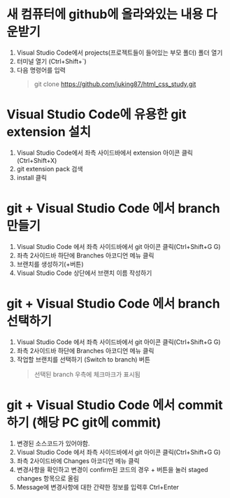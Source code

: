 # 새 컴퓨터에 github에 올라와있는 내용 다운받기

1. Visual Studio Code에서 projects(프로젝트들이 들어있는 부모 폴더) 폴더 열기
2. 터미널 열기 (Ctrl+Shift+`)
3. 다음 명령어를 입력
    > git clone https://github.com/juking87/html_css_study.git

# Visual Studio Code에 유용한 git extension 설치

1. Visual Studio Code에서 좌측 사이드바에서 extension 아이콘 클릭 (Ctrl+Shift+X)
2. git extension pack 검색
3. install 클릭

# git + Visual Studio Code 에서 branch 만들기

1. Visual Studio Code 에서 좌측 사이드바에서 git 아이콘 클릭(Ctrl+Shift+G G)
2. 좌측 2사이드바 하단에 Branches 아코디언 메뉴 클릭
3. 브랜치를 생성하기(+버튼)
4. Visual Studio Code 상단에서 브랜치 이름 작성하기

# git + Visual Studio Code 에서 branch 선택하기

1. Visual Studio Code 에서 좌측 사이드바에서 git 아이콘 클릭(Ctrl+Shift+G G)
2. 좌측 2사이드바 하단에 Branches 아코디언 메뉴 클릭
3. 작업할 브랜치를 선택하기 (Switch to branch) 버튼
    > 선택된 branch 우측에 체크마크가 표시됨

# git + Visual Studio Code 에서 commit 하기 (해당 PC git에 commit)

1. 변경된 소스코드가 있어야함.
1. Visual Studio Code 에서 좌측 사이드바에서 git 아이콘 클릭(Ctrl+Shift+G G)
1. 좌측 2사이드바에 Changes 아코디언 메뉴 클릭
1. 변경사항을 확인하고 변경이 confirm된 코드의 경우 + 버튼을 눌러 staged changes 항목으로 올림
1. Message에 변경사항에 대한 간략한 정보를 입력후 Ctrl+Enter
